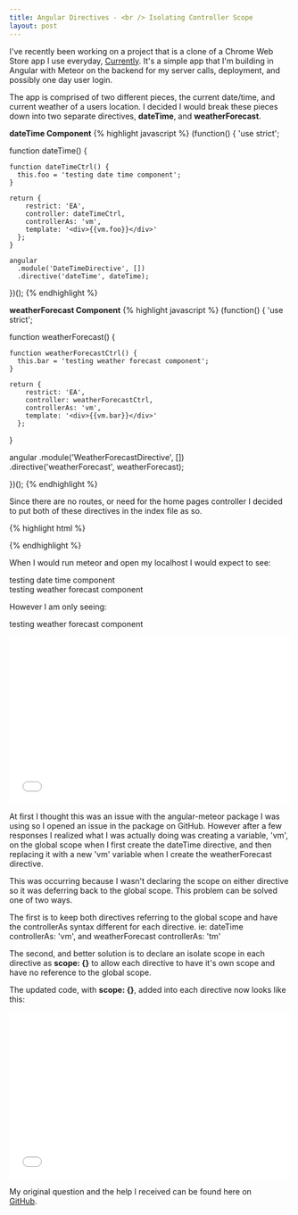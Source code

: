 ```yaml
---
title: Angular Directives - <br /> Isolating Controller Scope
layout: post
---
```


I've recently been working on a project that is a clone of a Chrome Web Store app I use everyday, <a href="https://chrome.google.com/webstore/detail/currently/ojhmphdkpgbibohbnpbfiefkgieacjmh?hl=en" target="_blank">Currently</a>. It's a simple app that I'm building in Angular with Meteor on the backend for my server calls, deployment, and possibly one day user login.

The app is comprised of two different pieces, the current date/time, and current weather of a users location. I decided I would break these pieces down into two separate directives, <b>dateTime</b>, and <b>weatherForecast</b>.

<b>dateTime Component</b>
{% highlight javascript %}
(function() {
  'use strict';

  function dateTime() {

    function dateTimeCtrl() {
      this.foo = 'testing date time component';
    }

    return {
        restrict: 'EA',
        controller: dateTimeCtrl,
        controllerAs: 'vm',
        template: '<div>{{vm.foo}}</div>'
      };
    }

    angular
      .module('DateTimeDirective', [])
      .directive('dateTime', dateTime);

})();
{% endhighlight %}

<b>weatherForecast Component</b>
{% highlight javascript %}
(function() {
  'use strict';

  function weatherForecast() {

    function weatherForecastCtrl() {
      this.bar = 'testing weather forecast component';
    }

    return {
        restrict: 'EA',
        controller: weatherForecastCtrl,
        controllerAs: 'vm',
        template: '<div>{{vm.bar}}</div>'
      };
  }

  angular
    .module('WeatherForecastDirective', [])
    .directive('weatherForecast', weatherForecast);

})();
{% endhighlight %}

Since there are no routes, or need for the home pages controller I decided to put both of these directives in the index file as so.

{% highlight html %}
<head>
  <base href="/">
</head>
<body>
  <div ng-app="morningApp">

  <date-time></date-time>

  <weather-forecast></weather-forecast>

  </div>
</body>
{% endhighlight %}

When I would run meteor and open my localhost I would expect to see:

testing date time component<br />
testing weather forecast component

However I am only seeing:

testing weather forecast component

<iframe
     width="100%" height="300"
     src="//jsfiddle.net/bscarano/gbLc1fxb/embedded/result,js,html"
     allowfullscreen="allowfullscreen"
     frameborder="0">
</iframe>

At first I thought this was an issue with the angular-meteor package I was using so I opened an issue in the package on GitHub. However after a few responses I realized what I was actually doing was creating a variable, 'vm', on the global scope when I first create the dateTime directive, and then replacing it with a new 'vm' variable when I create the weatherForecast directive.

This was occurring because I wasn't declaring the scope on either directive so it was deferring back to the global scope. This problem can be solved one of two ways.

The first is to keep both directives referring to the global scope and have the controllerAs syntax different for each directive.
ie: dateTime controllerAs: 'vm', and weatherForecast controllerAs: 'tm'

The second, and better solution is to declare an isolate scope in each directive as <b>scope: {}</b> to allow each directive to have it's own scope and have no reference to the global scope. 

The updated code, with <b>scope: {}</b>, added into each directive now looks like this:


<iframe 
  width="100%" height="300" 
  src="//jsfiddle.net/bscarano/rwpbfaq9/2/embedded/result,js,html" 
  allowfullscreen="allowfullscreen" frameborder="0">
</iframe>

My original question and the help I received can be found here on<br /> <a href="https://github.com/Urigo/angular-meteor/issues/890
" target="_blank"><i class = "fa fa-github icon github"></i> GitHub</a>.